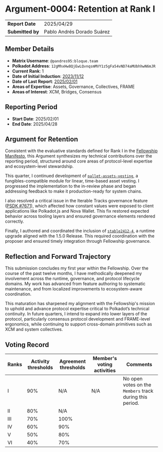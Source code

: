 # Argument-0004: Retention at Rank I

|                  |                            |
| ---------------- | -------------------------- |
| **Report Date**  | 2025/04/29                 |
| **Submitted by** | Pablo Andrés Dorado Suárez |

## Member Details

- **Matrix Username**: `@pandres95:bloque.team`
- **Polkadot Address**: `12gMhxHw8QjEwLQvnqsmMVY1z5gFa54vND74aMUbhhwN6mJR`
- **Current Rank**: 1
- **Date of Initial Induction**: [2023/11/12](https://collectives.subsquare.io/fellowship/referenda/38)
- **Date of Last Report**: [2025/02/01](https://github.com/polkadot-fellows/Evaluations/blob/main/evidence/pandres95/00003-2025-01-retain-rank-1.md)
- **Areas of Expertise**: Assets, Governance, Collectives, FRAME
- **Areas of Interest**: XCM, Bridges, Consensus

## Reporting Period

- **Start Date**: 2025/02/01
- **End Date**: 2025/04/28

## Argument for Retention

Consistent with the evaluative standards defined for Rank I in the [Fellowship Manifesto](https://github.com/polkadot-fellows/manifesto/blob/0c3df46d76625980b8b48742cb86f4d8fa6dda8d/manifesto.pdf), this Argument synthesizes my technical contributions over the reporting period, structured around core areas of protocol-level expertise and ecosystem-level stewardship.

This quarter, I continued development of [`pallet-assets-vesting`](https://github.com/paritytech/polkadot-sdk/pull/7404), a fungibles-compatible module for linear, time-based asset vesting. I progressed the implementation to the in-review phase and began addressing feedback to make it production-ready for system chains.

I also resolved a critical issue in the Iterable Tracks governance feature ([PSDK #7671](https://github.com/paritytech/polkadot-sdk/pull/7671)), which affected how constant values were exposed to client applications like Polkadot.js and Nova Wallet. This fix restored expected behavior across tooling layers and ensured governance elements rendered correctly.

Finally, I authored and coordinated the inclusion of [`stable2412-4`](https://github.com/polkadot-fellows/runtimes/pull/606), a runtime upgrade aligned with the 1.5.0 Release. This required coordination with the proposer and ensured timely integration through Fellowship governance.

## Reflection and Forward Trajectory

This submission concludes my first year within the Fellowship. Over the course of the past twelve months, I have methodically deepened my involvement across the runtime, governance, and protocol lifecycle domains. My work has advanced from feature authoring to systematic maintenance, and from localized improvements to ecosystem-aware coordination.

This maturation has sharpened my alignment with the Fellowship's mission to uphold and advance protocol expertise critical to Polkadot’s technical continuity. In future quarters, I intend to expand into lower layers of the protocol, particularly consensus protocol development and FRAME-level ergonomics, while continuing to support cross-domain primitives such as XCM and system collectives.

## Voting Record

| Ranks | Activity thresholds | Agreement thresholds | Member's voting activities | Comments                                                 |
| ----- | ------------------- | -------------------- | -------------------------- | -------------------------------------------------------- |
| I     | 90%                 | N/A                  | N/A                        | No open votes on the `Members` track during this period. |
| II    | 80%                 | N/A                  |                            |                                                          |
| III   | 70%                 | 100%                 |                            |                                                          |
| IV    | 60%                 | 90%                  |                            |                                                          |
| V     | 50%                 | 80%                  |                            |                                                          |
| VI    | 40%                 | 70%                  |                            |                                                          |
